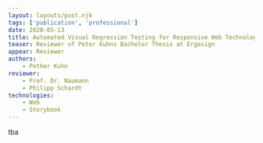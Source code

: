 ```yaml
---
layout: layouts/post.njk
tags: ['publication', 'professional']
date: 2020-05-13
title: Automated Visual Regression Testing for Responsive Web Technologies
teaser: Reviewer of Peter Kuhns Bachelor Thesis at Ergosign
appear: Reviewer
authors:
    - Pether Kuhn
reviewer:
    - Prof. Dr. Naumann
    - Philipp Schardt
technologies:
    - Web
    - Storybook
---
```


tba